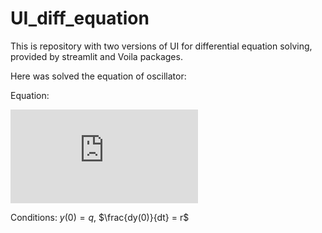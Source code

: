 # UI_diff_equation
This is repository with two versions of UI for differential equation solving, provided by streamlit and Voila packages.

Here was solved the equation of oscillator:

Equation: 

![equation](https://latex.codecogs.com/gif.latex?%5Cfrac%7Bd%5E2%20y%7D%7Bdt%5E2%7D%20%3D%20-%20%5Comega%5E2%20y%28t%29%20-%20%5Cbeta%20y%5E3%28t%29)

Conditions: $y(0)=q$, $\frac{dy(0)}{dt} = r$

